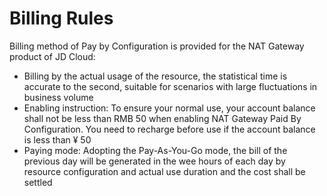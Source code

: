 # Billing Rules

Billing method of Pay by Configuration is provided for the NAT Gateway product of JD Cloud:

- Billing by the actual usage of the resource, the statistical time is accurate to the second, suitable for scenarios with large fluctuations in business volume
- Enabling instruction: To ensure your normal use, your account balance shall not be less than RMB 50 when enabling NAT Gateway Paid By Configuration. You need to recharge before use if the account balance is less than ¥ 50
- Paying mode: Adopting the Pay-As-You-Go mode, the bill of the previous day will be generated in the wee hours of each day by resource configuration and actual use duration and the cost shall be settled
